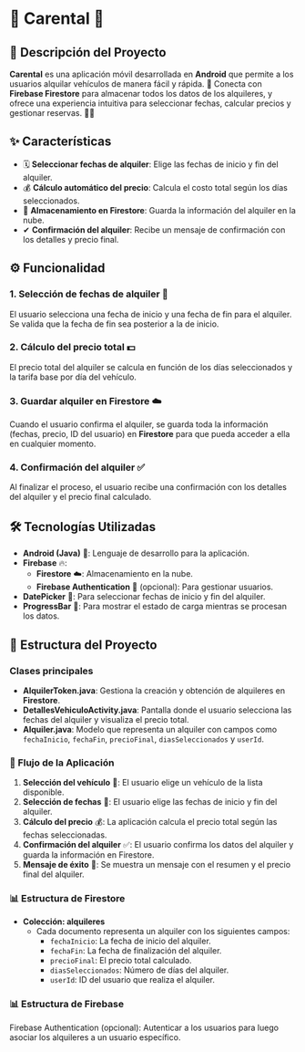 # 🚗 **Carental** 🚗

## 📱 Descripción del Proyecto

**Carental** es una aplicación móvil desarrollada en **Android** que permite a los usuarios alquilar vehículos de manera fácil y rápida. 🌟 Conecta con **Firebase Firestore** para almacenar todos los datos de los alquileres, y ofrece una experiencia intuitiva para seleccionar fechas, calcular precios y gestionar reservas. 🚙💨

## ✨ Características

- 🗓 **Seleccionar fechas de alquiler**: Elige las fechas de inicio y fin del alquiler.
- 💰 **Cálculo automático del precio**: Calcula el costo total según los días seleccionados.
- 📝 **Almacenamiento en Firestore**: Guarda la información del alquiler en la nube.
- ✔ **Confirmación del alquiler**: Recibe un mensaje de confirmación con los detalles y precio final.

## ⚙️ Funcionalidad

### 1. Selección de fechas de alquiler 📅
El usuario selecciona una fecha de inicio y una fecha de fin para el alquiler. Se valida que la fecha de fin sea posterior a la de inicio.

### 2. Cálculo del precio total 💵
El precio total del alquiler se calcula en función de los días seleccionados y la tarifa base por día del vehículo.

### 3. Guardar alquiler en Firestore ☁️
Cuando el usuario confirma el alquiler, se guarda toda la información (fechas, precio, ID del usuario) en **Firestore** para que pueda acceder a ella en cualquier momento.

### 4. Confirmación del alquiler ✅
Al finalizar el proceso, el usuario recibe una confirmación con los detalles del alquiler y el precio final calculado.

## 🛠 Tecnologías Utilizadas

- **Android (Java)** 📱: Lenguaje de desarrollo para la aplicación.
- **Firebase** 🔥:
  - **Firestore** ☁️: Almacenamiento en la nube.
  - **Firebase Authentication** 🔑 (opcional): Para gestionar usuarios.
- **DatePicker** 📅: Para seleccionar fechas de inicio y fin del alquiler.
- **ProgressBar** 🔄: Para mostrar el estado de carga mientras se procesan los datos.

## 📂 Estructura del Proyecto

### Clases principales

- **AlquilerToken.java**: Gestiona la creación y obtención de alquileres en **Firestore**.
- **DetallesVehiculoActivity.java**: Pantalla donde el usuario selecciona las fechas del alquiler y visualiza el precio total.
- **Alquiler.java**: Modelo que representa un alquiler con campos como `fechaInicio`, `fechaFin`, `precioFinal`, `diasSeleccionados` y `userId`.

### 🏃 Flujo de la Aplicación

1. **Selección del vehículo** 🚗: El usuario elige un vehículo de la lista disponible.
2. **Selección de fechas** 📅: El usuario elige las fechas de inicio y fin del alquiler.
3. **Cálculo del precio** 💰: La aplicación calcula el precio total según las fechas seleccionadas.
4. **Confirmación del alquiler** ✅: El usuario confirma los datos del alquiler y guarda la información en Firestore.
5. **Mensaje de éxito** 🎉: Se muestra un mensaje con el resumen y el precio final del alquiler.

### 📊 Estructura de Firestore

- **Colección: alquileres**
  - Cada documento representa un alquiler con los siguientes campos:
    - `fechaInicio`: La fecha de inicio del alquiler.
    - `fechaFin`: La fecha de finalización del alquiler.
    - `precioFinal`: El precio total calculado.
    - `diasSeleccionados`: Número de días del alquiler.
    - `userId`: ID del usuario que realiza el alquiler.

### 📊 Estructura de Firebase
Firebase Authentication (opcional): Autenticar a los usuarios para luego asociar los alquileres a un usuario específico.

